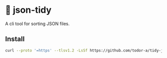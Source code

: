 # 🧹 json-tidy

A cli tool for sorting JSON files.

## Install

```sh
curl --proto '=https' --tlsv1.2 -LsSf https://github.com/todor-a/tidy-json/releases/download/v0.1.0/tidy-json-installer.sh | sh
```